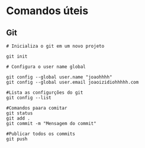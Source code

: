 # Comandos úteis

## Git

```
# Inicializa o git em um novo projeto

git init
```


```
# Configura o user name global 

git config --global user.name "joaohhhh" 
git config --global user.email joaoizidiohhhhh.com
```

```
#Lista as configurções do git
git config --list
```

```
#Comandos paara comitar
git status
git add .
git commit -m "Mensagem do commit"
```


```
#Publicar todos os commits
git push
```